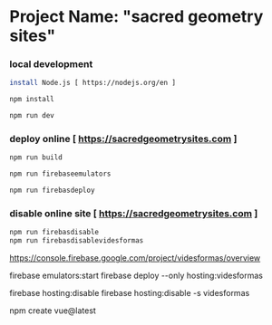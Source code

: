 

# Project Name: "sacred geometry sites"

### local development
``` bash
install Node.js [ https://nodejs.org/en ]

npm install

npm run dev
```

### deploy online [ https://sacredgeometrysites.com ]
``` bash
npm run build

npm run firebaseemulators

npm run firebasdeploy
```

### disable online site [ https://sacredgeometrysites.com ]
``` bash
npm run firebasdisable
npm run firebasdisablevidesformas
```



https://console.firebase.google.com/project/videsformas/overview

firebase emulators:start
firebase deploy --only hosting:videsformas

firebase hosting:disable
firebase hosting:disable -s videsformas


npm create vue@latest
